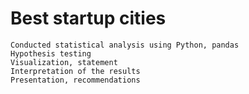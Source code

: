 # Best startup cities 
	Conducted statistical analysis using Python, pandas
	Hypothesis testing
	Visualization, statement
	Interpretation of the results
	Presentation, recommendations

